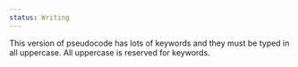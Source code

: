 ```yaml
---
status: Writing
---
```

This version of pseudocode has lots of keywords and they must be typed in all uppercase. All uppercase is reserved for keywords.